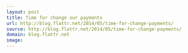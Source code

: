 ```yaml
---
layout: post
title: Time for change our payments
url: http://blog.flattr.net/2014/05/time-for-change-payments/
source: http://blog.flattr.net/2014/05/time-for-change-payments/
domain: blog.flattr.net
image: 
---
```


